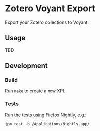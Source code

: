 # Zotero Voyant Export
Export your Zotero collections to Voyant.

## Usage

TBD

## Development

### Build

Run `make` to create a new XPI.

### Tests

Run the tests using Firefox Nightly, e.g.:

```
jpm test -b /Applications/Nightly.app/
```
